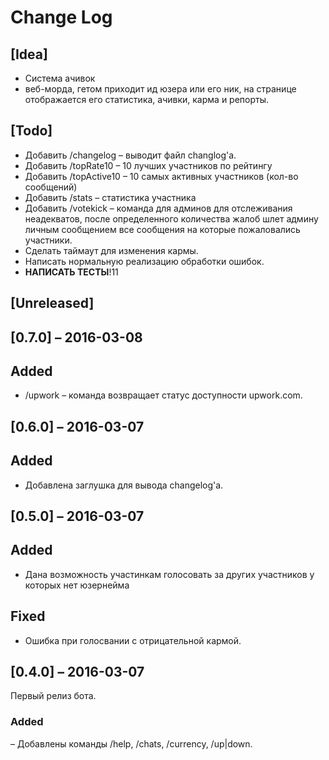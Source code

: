 # Change Log

## [Idea]
* Система ачивок
* веб-морда, гетом приходит ид юзера или его ник, на странице отображается его статистика, ачивки, карма и репорты.

## [Todo]
* Добавить /changelog – выводит файл changlog'a.
* Добавить /topRate10 – 10 лучших участников по рейтингу
* Добавить /topActive10 – 10 самых активных участников (кол-во сообщений)
* Добавить /stats – статистика участника
* Добавить /votekick – команда для админов для отслеживания неадекватов, после определенного количества жалоб шлет админу личным сообщением все сообщения на которые пожаловались участники.
* Сделать таймаут для изменения кармы.
* Написать нормальную реализацию обработки ошибок.
* **НАПИСАТЬ ТЕСТЫ**!11

## [Unreleased]

## [0.7.0] – 2016-03-08
## Added
* /upwork – команда возвращает статус доступности upwork.com.

## [0.6.0] – 2016-03-07
## Added
* Добавлена заглушка для вывода changelog'а.

## [0.5.0] – 2016-03-07
## Added
* Дана возможность участинкам голосовать за других участников у которых нет юзернейма

## Fixed
* Ошибка при голосвании с отрицательной кармой.

## [0.4.0] – 2016-03-07
Первый релиз бота.

### Added
– Добавлены команды /help, /chats, /currency, /up|down.
